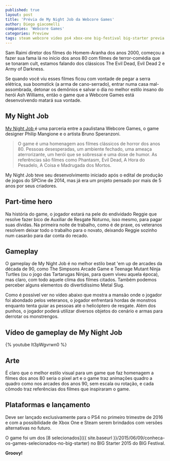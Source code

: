 ```yaml
---
published: true
layout: post
title: 'Prévia de My Night Job da Webcore Games'
author: Diego giacomelli
companies: 'Webcore Games'
categories: Preview
tags: steam webcore video ps4 xbox-one big-festival big-starter previa
---
```

Sam Raimi diretor dos filmes do Homem-Aranha dos anos 2000, começou a fazer sua fama lá no início dos anos 80 com filmes de terror-comédia que se tonaram cult, estamos falando dos clássicos The Evil Dead, Evil Dead 2 e Army of Darkness.

Se quando você viu esses filmes ficou com vontade de pegar a serra elétrica, sua boomstick (a arma de cano-serrado), entrar numa casa mal-assombrada, detonar os demônios e salvar o dia no melhor estilo insano do herói Ash Williams, então o game que a Webcore Games está desenvolvendo matará sua vontade.

## My Night Job
[My Night Job ](http://www.mynightjobgame.com/)
é uma parceria entre a paulistana Webcore Games, o game designer Philip  Mangione e o artista Bruno Speranzoni.

> O game é uma homenagem aos filmes clássicos de horror dos anos 80. Pessoas desesperadas, um ambiente fechado, uma ameaça aterrorizante, um herói que se sobressai e uma dose de humor. As referências são filmes como Phantasm, Evil Dead, A Hora do Pesadelo, A Coisa e Madrugada dos Mortos.

My Night Job teve seu desenvolvimento iniciado após o edital de produção de jogos do SPCine de 2014, mas já era um projeto pensado por mais de 5 anos por seus criadores.

## Part-time hero
Na história do game, o jogador estará na pele do endividado Reggie que resolve fazer bico de Auxiliar de Resgate Noturno, isso mesmo, para pagar suas dívidas. Na primeira noite de trabalho, como é de praxe, os veteranos resolvem deixar todo o trabalho para o novato, deixando Reggie sozinho num casarão para dar conta do recado.

## Gameplay
O gameplay de My Night Job é no melhor estilo beat 'em up de arcades da década de 90, como The Simpsons Arcade Game e Teenage Mutant Ninja Turtles (ou o jogo das Tartarugas Ninjas, para quem viveu aquela época), mas claro, com todo aquele clima dos filmes citados. Também podemos perceber alguns elementos do divertidíssimo Metal Slug.

Como é possível ver no vídeo abaixo que mostra a mansão onde o jogador foi abondado pelos veteranos, o jogador enfrentará hordas de monstros enquanto tenta guiar as pessoas até o helicóptero de resgate. Além dos punhos, o jogador poderá utilizar diversos objetos do cenário e armas para derrotar os monstrengos.

## Vídeo de gameplay de My Night Job
{% youtube It3pWgvrwn0 %}

## Arte
É claro que o melhor estilo visual para um game que faz homenagem a filmes dos anos 80 seria o pixel art e o game traz animações quadro a quadro como nos arcades dos anos 90, sem escala ou rotação, e cada cômodo traz referências dos filmes que inspiraram o game.

## Plataformas e lançamento
Deve ser lançado exclusivamente para o PS4 no primeiro trimestre de 2016 e com a possibilidade de Xbox One e Steam serem brindados com versões alternativas no futuro.

O game foi um dos [8 selecionados]({{ site.baseurl }}/2015/06/09/conheca-os-games-selecionados-no-big-starter) no BIG Starter 2015 do BIG Festival.

**Groovy!**